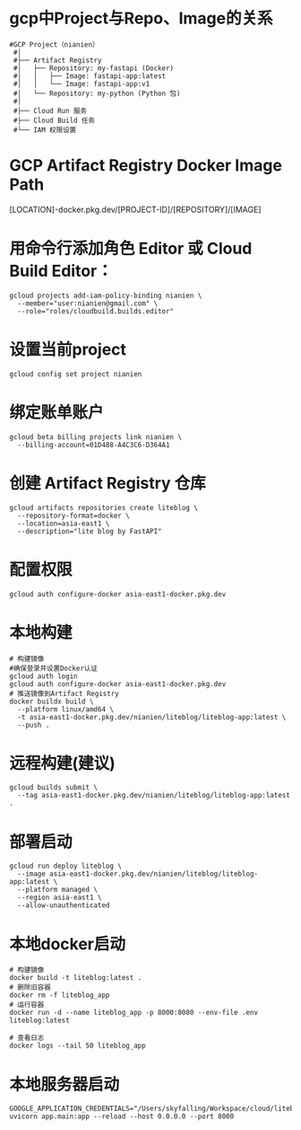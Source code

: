 
# gcp中Project与Repo、Image的关系
```text
#GCP Project（nianien）
 #│
 #├── Artifact Registry
 #│   ├── Repository: my-fastapi (Docker)
 #│   │   ├── Image: fastapi-app:latest
 #│   │   └── Image: fastapi-app:v1
 #│   └── Repository: my-python (Python 包)
 #│
 #├── Cloud Run 服务
 #├── Cloud Build 任务
 #└── IAM 权限设置

```
# GCP Artifact Registry Docker Image Path
[LOCATION]-docker.pkg.dev/[PROJECT-ID]/[REPOSITORY]/[IMAGE]

# 用命令行添加角色 Editor 或 Cloud Build Editor：
```shell
gcloud projects add-iam-policy-binding nianien \
  --member="user:nianien@gmail.com" \
  --role="roles/cloudbuild.builds.editor" 
```

# 设置当前project
```shell
gcloud config set project nianien
```

# 绑定账单账户
```shell
gcloud beta billing projects link nianien \
  --billing-account=01D488-A4C3C6-D364A1
```

# 创建 Artifact Registry 仓库
```shell
gcloud artifacts repositories create liteblog \
  --repository-format=docker \
  --location=asia-east1 \
  --description="lite blog by FastAPI"
```


# 配置权限
```shell
gcloud auth configure-docker asia-east1-docker.pkg.dev
```
# 本地构建
```shell
# 构建镜像
#确保登录并设置Docker认证
gcloud auth login
gcloud auth configure-docker asia-east1-docker.pkg.dev
# 推送镜像到Artifact Registry
docker buildx build \
  --platform linux/amd64 \
  -t asia-east1-docker.pkg.dev/nianien/liteblog/liteblog-app:latest \
  --push .
```

# 远程构建(建议)
```shell
gcloud builds submit \
  --tag asia-east1-docker.pkg.dev/nianien/liteblog/liteblog-app:latest .
```

# 部署启动
```shell
gcloud run deploy liteblog \
  --image asia-east1-docker.pkg.dev/nianien/liteblog/liteblog-app:latest \
  --platform managed \
  --region asia-east1 \
  --allow-unauthenticated
```

# 本地docker启动
```shell
# 构建镜像
docker build -t liteblog:latest .
# 删除旧容器
docker rm -f liteblog_app
# 运行容器
docker run -d --name liteblog_app -p 8000:8080 --env-file .env liteblog:latest

# 查看日志
docker logs --tail 50 liteblog_app
```

# 本地服务器启动
```shell
GOOGLE_APPLICATION_CREDENTIALS="/Users/skyfalling/Workspace/cloud/liteblog/credentials.json" uvicorn app.main:app --reload --host 0.0.0.0 --port 8000
```